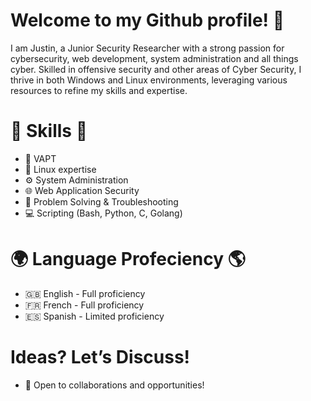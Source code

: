# Welcome to my Github profile! 👋
I am Justin, a Junior Security Researcher with a strong passion for cybersecurity, web development, system administration and all things cyber. Skilled in offensive security and other areas of Cyber Security, I thrive in both Windows and Linux environments, leveraging various resources to refine my skills and expertise.
#  💪 Skills 💪
- 🔐 VAPT
- 🐧 Linux expertise 
- ⚙️ System Administration 
- 🌐 Web Application Security
- 🧩 Problem Solving & Troubleshooting
- 💻 Scripting (Bash, Python, C, Golang)

# 🌍 Language Profeciency 🌎
- 🇬🇧 English - Full proficiency 
- 🇫🇷 French - Full proficiency
- 🇪🇸 Spanish - Limited proficiency

# Ideas? Let’s Discuss!
- 🤝 Open to collaborations and opportunities!

